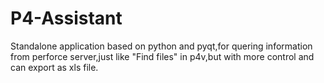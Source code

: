 # P4-Assistant
Standalone application based on python and pyqt,for quering information from perforce server,just like "Find files" in p4v,but with more control and can export as xls file.
